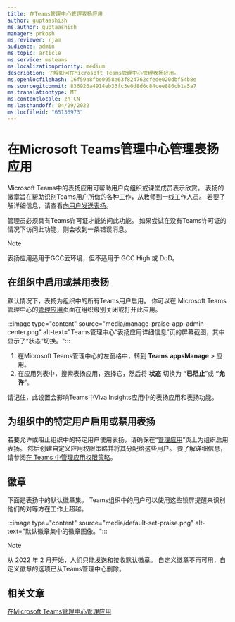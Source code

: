 ```yaml
---
title: 在Teams管理中心管理表扬应用
author: guptaashish
ms.author: guptaashish
manager: prkosh
ms.reviewer: rjam
audience: admin
ms.topic: article
ms.service: msteams
ms.localizationpriority: medium
description: 了解如何在Microsoft Teams管理中心管理表扬应用。
ms.openlocfilehash: 16f59a8fbe0958a63f824762cfede020dbf54b8e
ms.sourcegitcommit: 836926a4914eb33fc3e0d8d6c84cee886cb1a5a7
ms.translationtype: MT
ms.contentlocale: zh-CN
ms.lasthandoff: 04/29/2022
ms.locfileid: "65136973"
---
```

# <a name="manage-the-praise-app-in-the-microsoft-teams-admin-center"></a>在Microsoft Teams管理中心管理表扬应用

Microsoft Teams中的表扬应用可帮助用户向组织或课堂成员表示欣赏。 表扬的徽章旨在帮助识别Teams用户所做的各种工作，从教师到一线工作人员。 若要了解详细信息，请查看[向用户发送表扬](https://support.microsoft.com/office/send-praise-to-people-50f26b47-565f-40fe-8642-5ca2a5ed261e)。

管理员必须具有Teams许可证才能访问此功能。 如果尝试在没有Teams许可证的情况下访问此功能，则会收到一条错误消息。

> [!NOTE]
> 表扬应用适用于GCC云环境，但不适用于 GCC High 或 DoD。

## <a name="enable-or-disable-praise-in-your-organization"></a>在组织中启用或禁用表扬

默认情况下，表扬为组织中的所有Teams用户启用。 你可以在 Microsoft Teams 管理中心的[管理应用](manage-apps.md)页面在组织级别关闭或打开此应用。

:::image type="content" source="media/manage-praise-app-admin-center.png" alt-text="Teams管理中心“表扬应用详细信息”页的屏幕截图，其中显示了“状态”切换。":::

1. 在Microsoft Teams管理中心的左窗格中，转到 **Teams** **appsManage** >  应用。
2. 在应用列表中，搜索表扬应用，选择它，然后将 **状态** 切换为 **“已阻止**”或 **“允许**”。

请记住，此设置会影响Teams中Viva Insights应用中的表扬应用和表扬功能。

## <a name="enable-or-disable-praise-for-specific-users-in-your-organization"></a>为组织中的特定用户启用或禁用表扬

若要允许或阻止组织中的特定用户使用表扬，请确保在“[管理应用](manage-apps.md)”页上为组织启用表扬。 然后创建自定义应用权限策略并将其分配给这些用户。 要了解详细信息，请参阅[在 Teams 中管理应用权限策略](teams-app-permission-policies.md)。

## <a name="badges"></a>徽章

下面是表扬中的默认徽章集。 Teams组织中的用户可以使用这些锁屏提醒来识别他们的对等方在工作上超越。

:::image type="content" source="media/default-set-praise.png" alt-text="默认徽章集中的徽章图像。":::

> [!NOTE]
> 从 2022 年 2 月开始，人们只能发送和接收默认徽章。 自定义徽章不再可用，自定义徽章的选项已从Teams管理中心删除。

## <a name="related-articles"></a>相关文章

[在Microsoft Teams管理中心管理应用](manage-apps.md)
